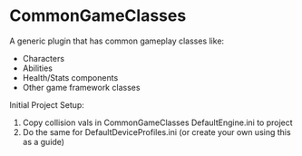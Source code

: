 # CommonGameClasses

A generic plugin that has common gameplay classes like:

- Characters
- Abilities
- Health/Stats components
- Other game framework classes

Initial Project Setup:

1. Copy collision vals in CommonGameClasses DefaultEngine.ini to project
2. Do the same for DefaultDeviceProfiles.ini (or create your own using this as a guide)